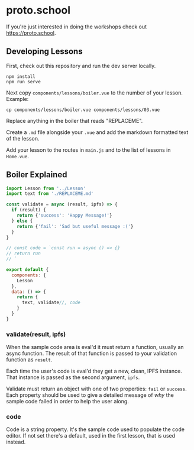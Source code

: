 # proto.school

If you're just interested in doing the workshops check
out https://proto.school.

## Developing Lessons

First, check out this repository and run the dev server locally.

```
npm install
npm run serve
```

Next copy `components/lessons/boiler.vue` to the number of your lesson.
Example:

```
cp components/lessons/boiler.vue components/lessons/03.vue
```

Replace anything in the boiler that reads "REPLACEME".

Create a `.md` file alongside your `.vue` and add the markdown formatted text
of the lesson.

Add your lesson to the routes in `main.js` and to the list of lessons in `Home.vue`.

## Boiler Explained

```javascript
import Lesson from '../Lesson'
import text from './REPLACEME.md'

const validate = async (result, ipfs) => {
  if (result) {
    return {'success': 'Happy Message!'}
  } else {
    return {'fail': 'Sad but useful message :('}
  }
}

// const code = `const run = async () => {}
// return run
// `

export default {
  components: {
    Lesson
  },
  data: () => {
    return {
      text, validate//, code
    }
  }
}
```

### validate(result, ipfs)

When the sample code area is eval'd it must return a function, usually an
async function. The result of that function is passed to your validation
function as `result`.

Each time the user's code is eval'd they get a new, clean, IPFS instance.
That instance is passed as the second argument, `ipfs`.

Validate must return an object with one of two properties: `fail` or
`success`. Each property should be used to give a detailed message of *why*
the sample code failed in order to help the user along.

### code

Code is a string property. It's the sample code used to populate the code
editor. If not set there's a default, used in the first lesson, that is used
instead.
